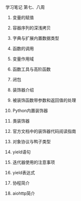 学习笔记
第七、八周
1. 变量的赋值

2. 容器序列的深浅拷贝

3. 字典与扩展内置数据类型

4. 函数的调用

5. 变量作用域

6. 函数工具与高阶函数

7. 闭包

8. 装饰器介绍

9. 被装饰函数带参数和返回值的处理

10. Python内置装饰器

11. 类装饰器

12. 官方文档中的装饰器代码阅读指南

13. 对象协议与鸭子类型

14. yield语句

15. 迭代器使用的注意事项

16. yield表达式

17. 协程简介

18. aiohttp简介

